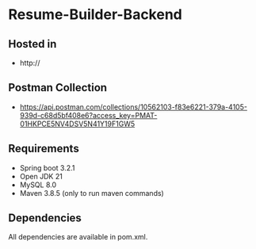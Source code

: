 # Resume-Builder-Backend

## Hosted in

* http://

## Postman Collection

* https://api.postman.com/collections/10562103-f83e6221-379a-4105-939d-c68d5bf408e6?access_key=PMAT-01HKPCE5NV4DSV5N41Y19F1GW5
## Requirements

* Spring boot 3.2.1
* Open JDK 21
* MySQL 8.0
* Maven 3.8.5 (only to run maven commands)

## Dependencies

All dependencies are available in pom.xml.